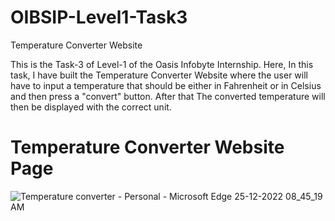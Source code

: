 # OIBSIP-Level1-Task3

Temperature Converter Website


This is the Task-3 of Level-1 of the Oasis Infobyte Internship. Here, In this task, I have built the Temperature Converter Website where the user will have to input a temperature that should be either in Fahrenheit or in Celsius and then press a "convert" button. After that The converted temperature will then be displayed with the correct unit.

# Temperature Converter Website Page
![Temperature converter - Personal - Microsoft​ Edge 25-12-2022 08_45_19 AM](https://user-images.githubusercontent.com/85254301/209455931-907f5e47-9f4d-4e8a-b016-52b2b15670b0.png)
